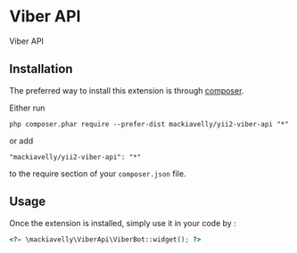 Viber API
=========
Viber API

Installation
------------

The preferred way to install this extension is through [composer](http://getcomposer.org/download/).

Either run

```
php composer.phar require --prefer-dist mackiavelly/yii2-viber-api "*"
```

or add

```
"mackiavelly/yii2-viber-api": "*"
```

to the require section of your `composer.json` file.


Usage
-----

Once the extension is installed, simply use it in your code by  :

```php
<?= \mackiavelly\ViberApi\ViberBot::widget(); ?>
```